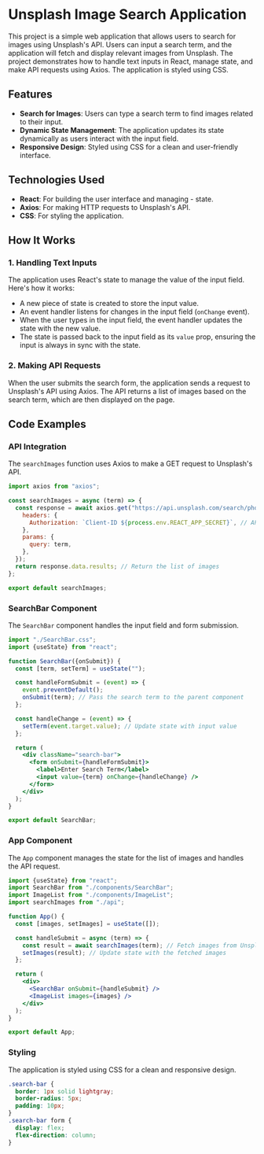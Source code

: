# Unsplash Image Search Application

This project is a simple web application that allows users to search for images using Unsplash's API. Users can input a search term, and the application will fetch and display relevant images from Unsplash. The project demonstrates how to handle text inputs in React, manage state, and make API requests using Axios. The application is styled using CSS.

## Features

- **Search for Images**: Users can type a search term to find images related to their input.
- **Dynamic State Management**: The application updates its state dynamically as users interact with the input field.
- **Responsive Design**: Styled using CSS for a clean and user-friendly interface.

## Technologies Used

- **React**: For building the user interface and managing - state.
- **Axios**: For making HTTP requests to Unsplash's API.
- **CSS**: For styling the application.

## How It Works

### 1. Handling Text Inputs

The application uses React's state to manage the value of the input field. Here's how it works:

- A new piece of state is created to store the input value.
- An event handler listens for changes in the input field (`onChange` event).
- When the user types in the input field, the event handler updates the state with the new value.
- The state is passed back to the input field as its `value` prop, ensuring the input is always in sync with the state.

### 2. Making API Requests

When the user submits the search form, the application sends a request to Unsplash's API using Axios. The API returns a list of images based on the search term, which are then displayed on the page.

## Code Examples

### API Integration

The `searchImages` function uses Axios to make a GET request to Unsplash's API.

```jsx
import axios from "axios";

const searchImages = async (term) => {
  const response = await axios.get("https://api.unsplash.com/search/photos", {
    headers: {
      Authorization: `Client-ID ${process.env.REACT_APP_SECRET}`, // API key from environment variables
    },
    params: {
      query: term,
    },
  });
  return response.data.results; // Return the list of images
};

export default searchImages;
```

### SearchBar Component

The `SearchBar` component handles the input field and form submission.

```jsx
import "./SearchBar.css";
import {useState} from "react";

function SearchBar({onSubmit}) {
  const [term, setTerm] = useState("");

  const handleFormSubmit = (event) => {
    event.preventDefault();
    onSubmit(term); // Pass the search term to the parent component
  };

  const handleChange = (event) => {
    setTerm(event.target.value); // Update state with input value
  };

  return (
    <div className="search-bar">
      <form onSubmit={handleFormSubmit}>
        <label>Enter Search Term</label>
        <input value={term} onChange={handleChange} />
      </form>
    </div>
  );
}

export default SearchBar;
```

### App Component

The `App` component manages the state for the list of images and handles the API request.

```jsx
import {useState} from "react";
import SearchBar from "./components/SearchBar";
import ImageList from "./components/ImageList";
import searchImages from "./api";

function App() {
  const [images, setImages] = useState([]);

  const handleSubmit = async (term) => {
    const result = await searchImages(term); // Fetch images from Unsplash API
    setImages(result); // Update state with the fetched images
  };

  return (
    <div>
      <SearchBar onSubmit={handleSubmit} />
      <ImageList images={images} />
    </div>
  );
}

export default App;
```

### Styling

The application is styled using CSS for a clean and responsive design.

```css
.search-bar {
  border: 1px solid lightgray;
  border-radius: 5px;
  padding: 10px;
}
.search-bar form {
  display: flex;
  flex-direction: column;
}
```

